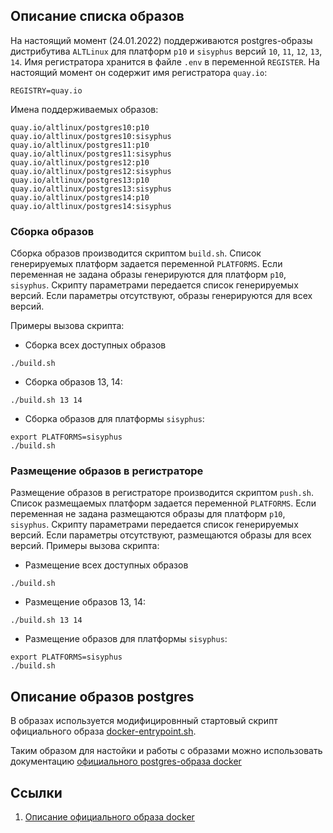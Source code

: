 ## Описание списка образов

На настоящий момент (24.01.2022) поддерживаются postgres-образы дистрибутива `ALTLinux` для платформ `p10` и `sisyphus`
версий `10`, `11`, `12`, `13`, `14`.
Имя регистратора хранится в файле `.env` в переменной `REGISTER`. 
На настоящий момент он содержит имя регистратора  `quay.io`:
```
REGISTRY=quay.io
```
Имена поддерживаемых образов:
```
quay.io/altlinux/postgres10:p10
quay.io/altlinux/postgres10:sisyphus
quay.io/altlinux/postgres11:p10
quay.io/altlinux/postgres11:sisyphus
quay.io/altlinux/postgres12:p10
quay.io/altlinux/postgres12:sisyphus
quay.io/altlinux/postgres13:p10
quay.io/altlinux/postgres13:sisyphus
quay.io/altlinux/postgres14:p10
quay.io/altlinux/postgres14:sisyphus
```

### Сборка образов 

Сборка образов производится скриптом `build.sh`.
Список генерируемых платформ задается переменной `PLATFORMS`.
Если переменная не задана образы генерируются для платформ `p10`, `sisyphus`.
Скрипту параметрами передается список генерируемых версий. 
Если параметры отсутствуют, образы генерируются для всех версий.

Примеры вызова скрипта:
- Сборка всех доступных образов
```
./build.sh
```
- Сборка образов 13, 14:
```
./build.sh 13 14
```
- Сборка образов для платформы `sisyphus`:
```
export PLATFORMS=sisyphus
./build.sh
```


### Размещение образов в регистраторе

Размещение образов в регистраторе производится скриптом `push.sh`.
Список размещаемых платформ задается переменной `PLATFORMS`.
Если переменная не задана размещаются образы  для платформ `p10`, `sisyphus`.
Скрипту параметрами передается список генерируемых версий. 
Если параметры отсутствуют, размещаются образы для всех версий.
Примеры вызова скрипта:
- Размещение всех доступных образов
```
./build.sh
```
- Размещение образов 13, 14:
```
./build.sh 13 14
```
- Размещение образов для платформы `sisyphus`:
```
export PLATFORMS=sisyphus
./build.sh
```

## Описание образов postgres

В образах используется модифицировнный стартовый скрипт официального образа
[docker-entrypoint.sh](https://github.com/docker-library/postgres/blob/master/docker-entrypoint.sh).

Таким образом для настойки и работы с образами можно использовать документацию
[официального postgres-образа docker](https://hub.docker.com/_/postgres)

## Ссылки

1. [Описание официального образа docker](https://hub.docker.com/_/postgres)
